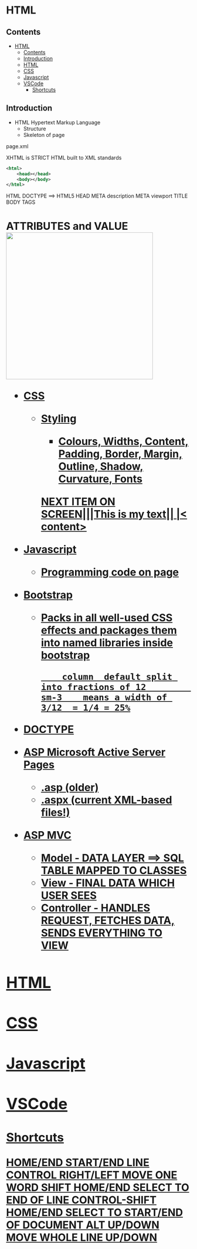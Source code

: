 # HTML

## Contents

- [HTML](#html)
  - [Contents](#contents)
  - [Introduction](#introduction)
  - [HTML](#html-1)
  - [CSS](#css)
  - [Javascript](#javascript)
  - [VSCode](#vscode)
    - [Shortcuts](#shortcuts)


## Introduction

- HTML Hypertext Markup Language
  - Structure
  - Skeleton of page

page.xml

XHTML is STRICT HTML built to XML standards

```xml
<html>
    <head></head>
    <body></body>
</html>
```

HTML
    DOCTYPE  ==> HTML5
    HEAD
        META  description
        META  viewport
        TITLE
        <script>
            // JAVASCRIPT GOES HERE OR AT FOOT OF PAGE, JUST ABOVE CLOSING 'BODY' TAG
        </script>
        <style>
            /* CSS GOES HERE */
        </style>
    BODY
        TAGS  <h1>
        ATTRIBUTES and VALUE  <img src="..."  width="400">  <a href="...">

- CSS
  - Styling
    - Colours, Widths, Content, Padding, Border, Margin, Outline, Shadow, Curvature, Fonts

     NEXT ITEM ON SCREEN|<margin>|<border>|<padding>This is my text<padding>|<border>|<margin>
                                                                                                |< content>

- Javascript
  - Programming code on page

- Bootstrap
  - Packs in all well-used CSS effects and packages them into named libraries inside bootstrap

            column  default split into fractions of 12          sm-3    means a width of 3/12  = 1/4 = 25%


- DOCTYPE

- ASP  Microsoft Active Server Pages
  - .asp (older)
  - .aspx (current XML-based files!)


- ASP MVC
  - Model - DATA LAYER ==>  SQL TABLE MAPPED TO CLASSES
  - View - FINAL DATA WHICH USER SEES
  - Controller - HANDLES REQUEST, FETCHES DATA, SENDS EVERYTHING TO VIEW 

## HTML

## CSS

## Javascript

## VSCode

### Shortcuts

HOME/END                                    START/END LINE
CONTROL RIGHT/LEFT                  MOVE ONE WORD
SHIFT HOME/END                           SELECT TO END OF LINE
CONTROL-SHIFT HOME/END          SELECT TO START/END OF DOCUMENT
ALT UP/DOWN                                  MOVE WHOLE LINE UP/DOWN